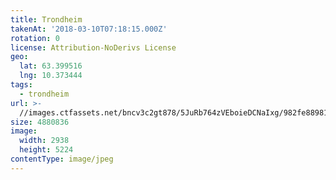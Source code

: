 ```yaml
---
title: Trondheim
takenAt: '2018-03-10T07:18:15.000Z'
rotation: 0
license: Attribution-NoDerivs License
geo:
  lat: 63.399516
  lng: 10.373444
tags:
  - trondheim
url: >-
  //images.ctfassets.net/bncv3c2gt878/5JuRb764zVEboieDCNaIxg/982fe889813f98aee3a47dca1bb21b0e/trondheim_40091436594_o
size: 4880836
image:
  width: 2938
  height: 5224
contentType: image/jpeg
---
```


